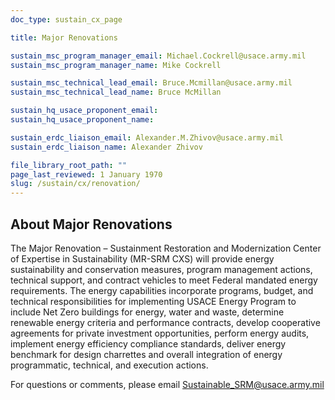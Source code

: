 ```yaml
---
doc_type: sustain_cx_page

title: Major Renovations

sustain_msc_program_manager_email: Michael.Cockrell@usace.army.mil
sustain_msc_program_manager_name: Mike Cockrell

sustain_msc_technical_lead_email: Bruce.Mcmillan@usace.army.mil
sustain_msc_technical_lead_name: Bruce McMillan

sustain_hq_usace_proponent_email:
sustain_hq_usace_proponent_name:

sustain_erdc_liaison_email: Alexander.M.Zhivov@usace.army.mil
sustain_erdc_liaison_name: Alexander Zhivov

file_library_root_path: ""
page_last_reviewed: 1 January 1970
slug: /sustain/cx/renovation/
---
```


## About Major Renovations

The Major Renovation – Sustainment Restoration and Modernization Center of Expertise in Sustainability (MR-SRM CXS) will provide energy sustainability and conservation measures, program management actions, technical support, and contract vehicles to meet Federal mandated energy requirements. The energy capabilities incorporate programs, budget, and technical responsibilities for implementing USACE Energy Program to include Net Zero buildings for energy, water and waste, determine renewable energy criteria and performance contracts, develop cooperative agreements for private investment opportunities, perform energy audits, implement energy efficiency compliance standards, deliver energy benchmark for design charrettes and overall integration of energy programmatic, technical, and execution actions.

For questions or comments, please email Sustainable_SRM@usace.army.mil

